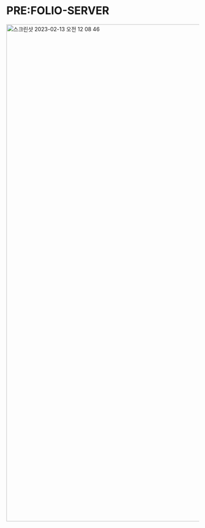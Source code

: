 # PRE:FOLIO-SERVER


<img width="1300" alt="스크린샷 2023-02-13 오전 12 08 46" src="https://user-images.githubusercontent.com/74910760/218319201-5d029b2b-871e-45c4-9978-7a0d70a79ff9.png">

